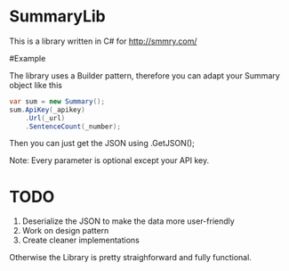 # SummaryLib
 
This is a library written in C# for http://smmry.com/


#Example

The library uses a Builder pattern, therefore you can adapt your Summary object like this
```cs
var sum = new Summary();
sum.ApiKey(_apikey)
    .Url(_url)
    .SentenceCount(_number);
```
Then you can just get the JSON using .GetJSON();

Note: Every parameter is optional except your API key.

# TODO

  1) Deserialize the JSON to make the data more user-friendly
  2) Work on design pattern
  3) Create cleaner implementations

Otherwise the Library is pretty straighforward and fully functional.
